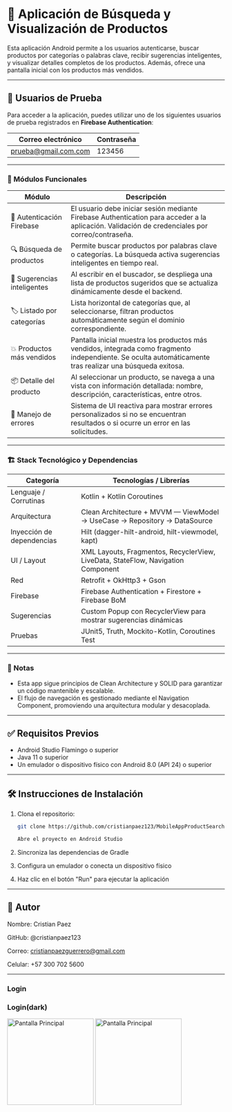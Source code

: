 # 🛒 Aplicación de Búsqueda y Visualización de Productos

Esta aplicación Android permite a los usuarios autenticarse, buscar productos por categorías o palabras clave, recibir sugerencias inteligentes, y visualizar detalles completos de los productos. Además, ofrece una pantalla inicial con los productos más vendidos.

---

## 👥 Usuarios de Prueba

Para acceder a la aplicación, puedes utilizar uno de los siguientes usuarios de prueba registrados en **Firebase Authentication**:

| Correo electrónico           | Contraseña |
|------------------------------|------------|
| prueba@gmail.com.com         | 123456     |

---

### 🧩 Módulos Funcionales

| Módulo                        | Descripción                                                                                                                                             |
|------------------------------|----------------------------------------------------------------------------------------------------------------------------------------------------------|
| 🔐 Autenticación Firebase    | El usuario debe iniciar sesión mediante Firebase Authentication para acceder a la aplicación. Validación de credenciales por correo/contraseña.         |
| 🔍 Búsqueda de productos     | Permite buscar productos por palabras clave o categorías. La búsqueda activa sugerencias inteligentes en tiempo real.                                     |
| 🧠 Sugerencias inteligentes  | Al escribir en el buscador, se despliega una lista de productos sugeridos que se actualiza dinámicamente desde el backend.                                |
| 🏷️ Listado por categorías     | Lista horizontal de categorías que, al seleccionarse, filtran productos automáticamente según el dominio correspondiente.                                 |
| 💥 Productos más vendidos     | Pantalla inicial muestra los productos más vendidos, integrada como fragmento independiente. Se oculta automáticamente tras realizar una búsqueda exitosa. |
| 📦 Detalle del producto       | Al seleccionar un producto, se navega a una vista con información detallada: nombre, descripción, características, entre otros.                         |
| 🧪 Manejo de errores          | Sistema de UI reactiva para mostrar errores personalizados si no se encuentran resultados o si ocurre un error en las solicitudes.                       |

---

### 🏗️ Stack Tecnológico y Dependencias

| Categoría                | Tecnologías / Librerías                                                                                           |
|--------------------------|------------------------------------------------------------------------------------------------------------------|
| Lenguaje / Corrutinas    | Kotlin + Kotlin Coroutines                                                                                        |
| Arquitectura             | Clean Architecture + MVVM — ViewModel → UseCase → Repository → DataSource                                       |
| Inyección de dependencias| Hilt (dagger-hilt-android, hilt-viewmodel, kapt)                                                                  |
| UI / Layout              | XML Layouts, Fragmentos, RecyclerView, LiveData, StateFlow, Navigation Component                                  |
| Red                      | Retrofit + OkHttp3 + Gson                                                                                         |
| Firebase                 | Firebase Authentication + Firestore + Firebase BoM                                                               |
| Sugerencias              | Custom Popup con RecyclerView para mostrar sugerencias dinámicas                                                 |
| Pruebas                  | JUnit5, Truth, Mockito-Kotlin, Coroutines Test                                                                    |

---

### 📌 Notas
- Esta app sigue principios de Clean Architecture y SOLID para garantizar un código mantenible y escalable.
- El flujo de navegación es gestionado mediante el Navigation Component, promoviendo una arquitectura modular y desacoplada.

---

## ✅ Requisitos Previos

- Android Studio Flamingo o superior  
- Java 11 o superior  
- Un emulador o dispositivo físico con Android 8.0 (API 24) o superior

---


## 🛠️ Instrucciones de Instalación

1. Clona el repositorio:
   ```bash
   git clone https://github.com/cristianpaez123/MobileAppProductSearch

   Abre el proyecto en Android Studio

2. Sincroniza las dependencias de Gradle

3. Configura un emulador o conecta un dispositivo físico

4. Haz clic en el botón "Run" para ejecutar la aplicación

---

## 👤 Autor

Nombre: Cristian Paez

GitHub: @cristianpaez123

Correo: cristianpaezguerrero@gmail.com

Celular: +57 300 702 5600

---


<h3>Login</h3>                                                                                                                      <h3>Login(dark)</h3>                                                                                                                            
              
<img src="https://github.com/user-attachments/assets/0ccde1de-d131-4904-8eb0-ebe14c0c9fb6" alt="Pantalla Principal" width="200"/>   <img src="https://github.com/user-attachments/assets/90d3f66d-2dd8-41eb-9683-445b24794a20" alt="Pantalla Principal" width="200"/>
















